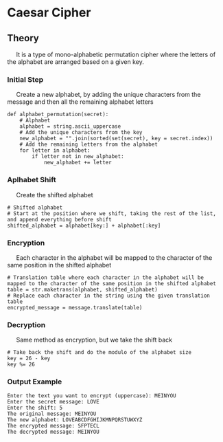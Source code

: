 # Caesar Cipher

## Theory
&ensp;&ensp;&ensp;It is a type of mono-alphabetic permutation cipher where the letters of the alphabet are arranged based on a given key.

### Initial Step 
&ensp;&ensp;&ensp;Create a new alphabet, by adding the unique characters from the message and then all the remaining alphabet letters
```
def alphabet_permutation(secret):
    # Alphabet
    alphabet = string.ascii_uppercase
    # Add the unique characters from the key
    new_alphabet = "".join(sorted(set(secret), key = secret.index))
    # Add the remaining letters from the alphabet
    for letter in alphabet:
        if letter not in new_alphabet:
            new_alphabet += letter
```

### Aplhabet Shift
&ensp;&ensp;&ensp;Create the shifted alphabet
```
# Shifted alphabet
# Start at the position where we shift, taking the rest of the list, and append everything before shift 
shifted_alphabet = alphabet[key:] + alphabet[:key]
```

### Encryption
&ensp;&ensp;&ensp;Each character in the alphabet will be mapped to the character of the same position in the shifted alphabet 
```
# Translation table where each character in the alphabet will be mapped to the character of the same position in the shifted alphabet 
table = str.maketrans(alphabet, shifted_alphabet)
# Replace each character in the string using the given translation table
encrypted_message = message.translate(table)
```

### Decryption
&ensp;&ensp;&ensp;Same method as encryption, but we take the shift back
```
# Take back the shift and do the modulo of the alphabet size
key = 26 - key
key %= 26
```

### Output Example
```
Enter the text you want to encrypt (uppercase): MEINYOU
Enter the secret message: LOVE
Enter the shift: 5
The original message: MEINYOU
The new alphabet: LOVEABCDFGHIJKMNPQRSTUWXYZ
The encrypted message: SFPTECL
The decrypted message: MEINYOU
```
